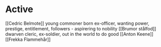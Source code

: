 # Active
[[Cedric Belmote]] young commoner born ex-officer, wanting power, prestige, entitlement, followers - aspirering to nobility
[[Brumor stålfod]] dwarven cleric, ex-soldier, out in the world to do good
[[Anton Keene]]
[[Frekka Flammehår]]